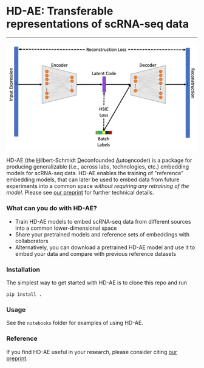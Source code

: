 # HD-AE: Transferable representations of scRNA-seq data

---

<img src="github_fig.png/">


HD-AE (the <ins>H</ins>ilbert-Schmidt <ins>D</ins>econfounded <ins>A</ins>uto<ins>e</ins>ncoder) is a package for producing generalizable (i.e., across
labs, technologies, etc.) embedding models for scRNA-seq data. HD-AE enables the training of "reference"
embedding models, that can later be used to embed data from future experiments into a common space _without
requiring any retraining of the model_. Please see <a href="https://www.biorxiv.org/content/10.1101/2021.04.13.439707v1">our preprint</a> for further technical details.


### What can you do with HD-AE?

* Train HD-AE models to embed scRNA-seq data from different sources into a common lower-dimensional space
* Share your pretrained models and reference sets of embeddings with collaborators
* Alternatively, you can download a pretrained HD-AE model and use it to embed your data and compare with previous reference datasets

### Installation

The simplest way to get started with HD-AE is to clone this repo and run 

```
pip install .
```

### Usage

See the `notebooks` folder for examples of using HD-AE.

### Reference

If you find HD-AE useful in your research, please consider citing <a href="https://www.biorxiv.org/content/10.1101/2021.04.13.439707v1">our preprint</a>.

